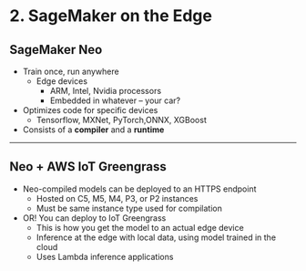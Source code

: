 # 2. SageMaker on the Edge

## SageMaker Neo

- Train once, run anywhere
    - Edge devices
        - ARM, Intel, Nvidia processors
        - Embedded in whatever – your car?
- Optimizes code for specific devices
    - Tensorflow, MXNet, PyTorch,ONNX, XGBoost
- Consists of a **compiler** and a **runtime**

---

## Neo + AWS IoT Greengrass

- Neo-compiled models can be deployed to an HTTPS endpoint
    - Hosted on C5, M5, M4, P3, or P2 instances
    - Must be same instance type used for compilation
- OR! You can deploy to IoT Greengrass
    - This is how you get the model to an actual edge device
    - Inference at the edge with local data, using model trained in the cloud
    - Uses Lambda inference applications